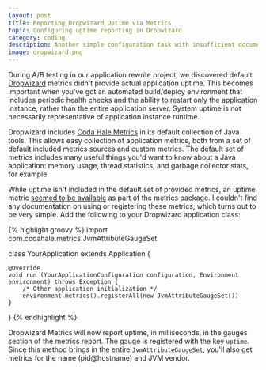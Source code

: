 ```yaml
---
layout: post
title: Reporting Dropwizard Uptime via Metrics
topic: Configuring uptime reporting in Dropwizard
category: coding
description: Another simple configuration task with insufficient documentation! Get your actual application uptime from Dropwizard's metrics.
image: dropwizard.png
---
```


During A/B testing in our application rewrite project, we discovered default [Dropwizard](http://www.dropwizard.io) metrics didn't provide actual application uptime. This becomes important when you've got an automated build/deploy environment that includes periodic health checks and the ability to restart only the application instance, rather than the entire application server. System uptime is not necessarily representative of application instance runtime.

Dropwizard includes [Coda Hale Metrics](https://github.com/dropwizard/metrics) in its default collection of Java tools. This allows easy collection of application metrics, both from a set of default included metrics sources and custom metrics. The default set of metrics includes many useful things you'd want to know about a Java application: memory usage, thread statistics, and garbage collector stats, for example. 

While uptime isn't included in the default set of provided metrics, an uptime metric [seemed to be available](https://github.com/dropwizard/metrics/blob/master/metrics-core/src/main/java/com/codahale/metrics/JvmAttributeGaugeSet.java) as part of the metrics package. I couldn't find any documentation on using or registering these metrics, which turns out to be very simple. Add the following to your Dropwizard application class:

{% highlight groovy %}
import com.codahale.metrics.JvmAttributeGaugeSet

class YourApplication extends Application<YourApplicationConfiguration> {

    @Override
    void run (YourApplicationConfiguration configuration, Environment environment) throws Exception {
        /* Other application initialization */
        environment.metrics().registerAll(new JvmAttributeGaugeSet())   
    }
}
{% endhighlight %}

Dropwizard Metrics will now report uptime, in milliseconds, in the gauges section of the metrics report. The gauge is registered with the key `uptime`. Since this method brings in the entire `JvmAttributeGaugeSet`, you'll also get metrics for the name (pid@hostname) and JVM vendor.
